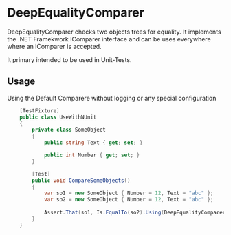 # DeepEqualityComparer

DeepEqualityComparer checks two objects trees for equality.
It implements the .NET Framekwork IComparer<T> interface and can be uses everywhere where an IComparer<T>
is accepted.

It primary intended to be used in Unit-Tests.

## Usage

Using the Default Comparere without logging or any special configuration

```csharp
    [TestFixture]
    public class UseWithNUnit
    {
        private class SomeObject
        {
            public string Text { get; set; }

            public int Number { get; set; }
        }

        [Test]
        public void CompareSomeObjects()
        {
            var so1 = new SomeObject { Number = 12, Text = "abc" };
            var so2 = new SomeObject { Number = 12, Text = "abc" };
            
            Assert.That(so1, Is.EqualTo(so2).Using(DeepEqualityComparer.Default));
        }
    }
```
